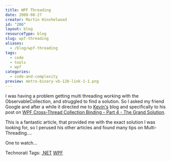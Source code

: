 ```yaml
---
title: WPF Threading
date: 2008-08-27
creator: Martin Hinshelwood
id: "206"
layout: blog
resourceType: blog
slug: wpf-threading
aliases:
  - /blog/wpf-threading
tags:
  - code
  - tools
  - wpf
categories:
  - code-and-complexity
preview: metro-binary-vb-128-link-1-1.png
---
```


I was having a problem getting multi threading working with the ObservableCollection, and struggled to find a solution. So I asked my friend Google and after a while it directed me to [Kevin's](http://blog.quantumbitdesigns.com/) blog and specifically to his post on [WPF Cross-Thread Collection Binding - Part 4 - The Grand Solution](http://blog.quantumbitdesigns.com/2008/07/22/wpf-cross-thread-collection-binding-part-4-the-grand-solution/).

This is a fantastic article, that provided me with the exact solution I was looking for, so I perused his other articles and found many tips on Multi-Threading....

One to watch...

Technorati Tags: [.NET](http://technorati.com/tags/.NET) [WPF](http://technorati.com/tags/WPF)
